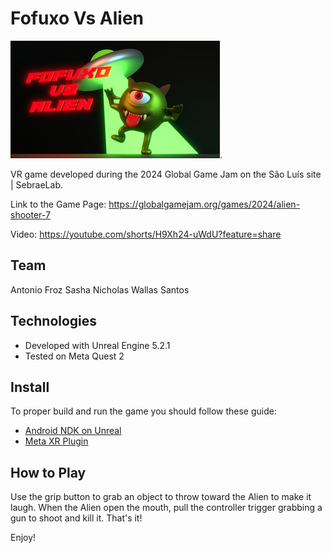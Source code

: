 # Fofuxo Vs Alien 


![Cover Image](Cape.jpg).


VR game developed during the 2024 Global Game Jam on the São Luís site | SebraeLab.

Link to the Game Page: https://globalgamejam.org/games/2024/alien-shooter-7

Video: https://youtube.com/shorts/H9Xh24-uWdU?feature=share

## Team

Antonio Froz
Sasha Nicholas
Wallas Santos

## Technologies

- Developed with Unreal Engine 5.2.1
- Tested on Meta Quest 2

## Install


To proper build and run the game you should follow these guide:

- [Android NDK on Unreal](https://docs.unrealengine.com/5.0/en-US/how-to-set-up-android-sdk-and-ndk-for-your-unreal-engine-development-environment/)
- [Meta XR Plugin](https://developer.oculus.com/documentation/unreal/unreal-quick-start-guide-quest/)


## How to Play

Use the grip button to grab an object to throw toward the Alien to make it laugh. When the Alien open the mouth, pull the controller trigger grabbing a gun to shoot and kill it. That's it! 

Enjoy!